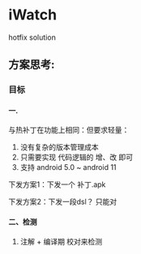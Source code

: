 # iWatch
hotfix solution

## 方案思考:
### 目标

#### 一. 
与热补丁在功能上相同：但要求轻量：
1. 没有复杂的版本管理成本
2. 只需要实现 代码逻辑的 增、改 即可
3. 支持 android 5.0 ~ android 11

下发方案1：下发一个 补丁.apk


下发方案2：下发一段dsl？
只能对

#### 二、检测
1. 注解 + 编译期 校对来检测
